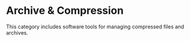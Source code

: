 # Archive & Compression

This category includes software tools for managing compressed files and archives.
